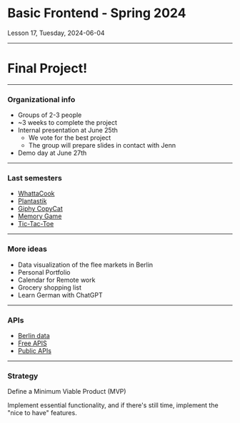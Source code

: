 <!-- .slide: id="lesson17" -->

# Basic Frontend - Spring 2024

Lesson 17, Tuesday, 2024-06-04

---

# Final Project!


---

### Organizational info

* Groups of 2-3 people
* ~3 weeks to complete the project
* Internal presentation at June 25th
  * We vote for the best project
  * The group will prepare slides in contact with Jenn
* Demo day at June 27th

---

### Last semesters

* [WhattaCook](https://github.com/katamatata/katamatata.github.io)
* [Plantastik](https://github.com/annamariaratajczak/plantastick)
* [Giphy CopyCat](https://github.com/ami-onodera/giphy)
* [Memory Game](https://github.com/TainaraCris1/Project_Memory_Game)
* [Tic-Tac-Toe](https://github.com/Amani-Maklad/Tic-Tac-Toe)

---

### More ideas

* Data visualization of the flee markets in Berlin
* Personal Portfolio
* Calendar for Remote work
* Grocery shopping list
* Learn German with ChatGPT

---

### APIs

* [Berlin data](https://daten.berlin.de/datensaetze/datenberlinde-metadaten)
* [Free APIS](https://free-apis.github.io/#/browse)
* [Public APIs](https://github.com/public-apis/public-apis)

---

### Strategy

Define a Minimum Viable Product (MVP)

Implement essential functionality, and if there's still time, implement the "nice to have" features.


